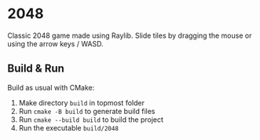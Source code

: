 # 2048
Classic 2048 game made using Raylib.
Slide tiles by dragging the mouse or using the arrow keys / WASD.

## Build & Run
Build as usual with CMake:
1. Make directory `build` in topmost folder
2. Run `cmake -B build` to generate build files
3. Run `cmake --build build` to build the project
4. Run the executable `build/2048`

